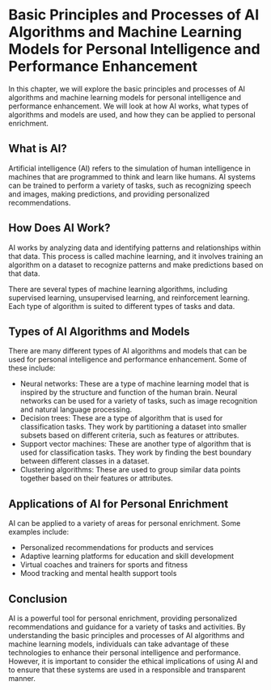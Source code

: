 Basic Principles and Processes of AI Algorithms and Machine Learning Models for Personal Intelligence and Performance Enhancement
=================================================================================================================================================================================================

In this chapter, we will explore the basic principles and processes of AI algorithms and machine learning models for personal intelligence and performance enhancement. We will look at how AI works, what types of algorithms and models are used, and how they can be applied to personal enrichment.

What is AI?
-----------

Artificial intelligence (AI) refers to the simulation of human intelligence in machines that are programmed to think and learn like humans. AI systems can be trained to perform a variety of tasks, such as recognizing speech and images, making predictions, and providing personalized recommendations.

How Does AI Work?
-----------------

AI works by analyzing data and identifying patterns and relationships within that data. This process is called machine learning, and it involves training an algorithm on a dataset to recognize patterns and make predictions based on that data.

There are several types of machine learning algorithms, including supervised learning, unsupervised learning, and reinforcement learning. Each type of algorithm is suited to different types of tasks and data.

Types of AI Algorithms and Models
---------------------------------

There are many different types of AI algorithms and models that can be used for personal intelligence and performance enhancement. Some of these include:

* Neural networks: These are a type of machine learning model that is inspired by the structure and function of the human brain. Neural networks can be used for a variety of tasks, such as image recognition and natural language processing.
* Decision trees: These are a type of algorithm that is used for classification tasks. They work by partitioning a dataset into smaller subsets based on different criteria, such as features or attributes.
* Support vector machines: These are another type of algorithm that is used for classification tasks. They work by finding the best boundary between different classes in a dataset.
* Clustering algorithms: These are used to group similar data points together based on their features or attributes.

Applications of AI for Personal Enrichment
------------------------------------------

AI can be applied to a variety of areas for personal enrichment. Some examples include:

* Personalized recommendations for products and services
* Adaptive learning platforms for education and skill development
* Virtual coaches and trainers for sports and fitness
* Mood tracking and mental health support tools

Conclusion
----------

AI is a powerful tool for personal enrichment, providing personalized recommendations and guidance for a variety of tasks and activities. By understanding the basic principles and processes of AI algorithms and machine learning models, individuals can take advantage of these technologies to enhance their personal intelligence and performance. However, it is important to consider the ethical implications of using AI and to ensure that these systems are used in a responsible and transparent manner.
